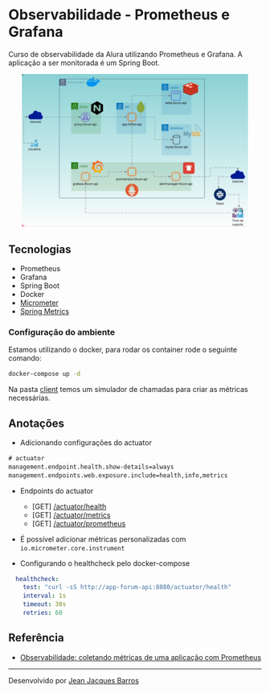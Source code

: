 # Observabilidade - Prometheus e Grafana

Curso de observabilidade da Alura utilizando Prometheus e Grafana. A aplicação a ser monitorada é um Spring Boot.

<div align="center"><img src="./files/arquitetura-curso.png" width="450px"/></div>

## Tecnologias

- Prometheus
- Grafana
- Spring Boot
- Docker
- [Micrometer](https://micrometer.io/docs)
- [Spring Metrics](https://docs.spring.io/spring-metrics/docs/current/public/prometheus)

### Configuração do ambiente

Estamos utilizando o docker, para rodar os container rode o seguinte comando:

``` bash
docker-compose up -d
```

Na pasta [client](./client) temos um simulador de chamadas para criar as métricas necessárias.

## Anotações

- Adicionando configurações do actuator

``` xml
# actuator
management.endpoint.health.show-details=always
management.endpoints.web.exposure.include=health,info,metrics
```

- Endpoints do actuator
    - [GET] [/actuator/health](http://localhost:8080/actuator/health)
    - [GET] [/actuator/metrics](http://localhost:8080/actuator/metrics)
    - [GET] [/actuator/prometheus](http://localhost:8080/actuator/prometheus)

- É possível adicionar métricas personalizadas com ``io.micrometer.core.instrument``
- Configurando o healthcheck pelo docker-compose

``` yaml
  healthcheck:
    test: "curl -sS http://app-forum-api:8080/actuator/health"
    interval: 1s
    timeout: 30s
    retries: 60
```

## Referência

- [Observabilidade: coletando métricas de uma aplicação com Prometheus](https://cursos.alura.com.br/course/observabilidade-prometheus)

---
Desenvolvido por [Jean Jacques Barros](https://github.com/jjeanjacques10)